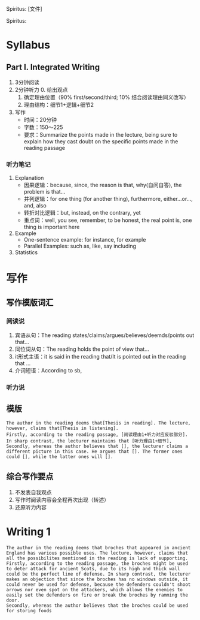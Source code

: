 Spiritus:
[文件]

Spiritus:
# Syllabus
## Part I. Integrated Writing
1. 3分钟阅读
2. 2分钟听力
	0. 给出观点
	1. 确定理由位置（90% first/second/third; 10% 结合阅读理由同义改写）
	2. 理由结构：细节1+逻辑+细节2
3. 写作
	- 时间：20分钟
	- 字数：150～225
	- 要求：Summarize the points made in the lecture, being sure to explain how they cast doubt on the specific points made in the reading passage
### 听力笔记
1. Explanation
	- 因果逻辑：because, since, the reason is that, why(自问自答), the problem is that...
	- 并列逻辑：for one thing (for another thing), furthermore, either...or..., and, also
	- 转折对比逻辑：but, instead, on the contrary, yet
	- 重点词：well, you see, remember, to be honest, the real point is, one thing is important here
2. Example
	- One-sentence example: for instance, for example
	- Parallel Examples: such as, like, say including
3. Statistics
# 写作
## 写作模版词汇
### 阅读说
1. 宾语从句：The reading states/claims/argues/believes/deemds/points out that...
2. 同位词从句：The reading holds the point of view that...
3. it形式主语：it is said in the reading that/It is pointed out in the reading that ...
4. 介词短语：According to sb,
### 听力说
## 模版
	The author in the reading deems that[Thesis in reading]. The lecture, however, claims that[Thesis in listening].
	Firstly, according to the reading passage, [阅读理由1+听力对应反驳部分]. In sharp contrast, the lecturer maintains that [听力理由1+细节],
	Secondly, whereas the author believes that [], the lecturer claims a different picture in this case. He argues that []. The former ones could [], while the latter ones will [].
## 综合写作要点
1. 不发表自我观点
2. 写作时阅读内容会全程再次出现（转述）
3. 还原听力内容

# Writing 1
	The author in the reading deems that broches that appeared in ancient England has various possible uses. The lecture, however, claims that all the possibilites mentioned in the reading is lack of supporting.
	Firstly, according to the reading passage, the broches might be used to deter attack for ancient Scots, due to its high and thick wall could be the perfect line of defense. In sharp contrast, the lecturer makes an objection that since the broches has no windows outside, it could never be used for defense, because the defenders couldn't shoot arrows nor even spot on the attackers, which allows the enemies to easily set the defenders on fire or break the broches by ramming the door.
	Secondly, whereas the author believes that the broches could be used for storing foods

